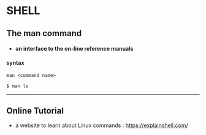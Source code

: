 # SHELL

## The man command

- #### an interface to the on-line reference manuals

#### syntax

`man <command name>`

`$ man ls`

---

## Online Tutorial

- a website to learn about Linux commands : https://explainshell.com/
